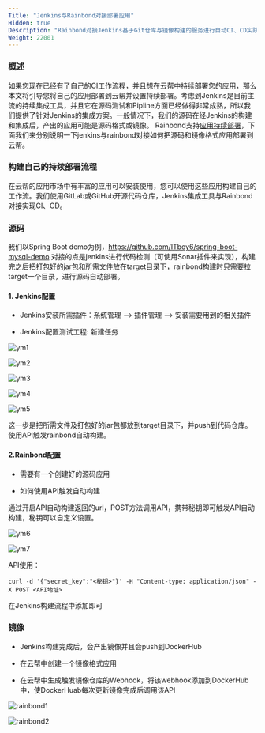 ```yaml
---
Title: "Jenkins与Rainbond对接部署应用"
Hidden: true
Description: "Rainbond对接Jenkins基于Git仓库与镜像构建的服务进行自动CI、CD实践"
Weight: 22001
---
```


### 概述

如果您现在已经有了自己的CI工作流程，并且想在云帮中持续部署您的应用，那么本文将引导您将自己的应用部署到云帮并设置持续部署。考虑到Jenkins是目前主流的持续集成工具，并且它在源码测试和Pipline方面已经做得非常成熟，所以我们提供了针对Jenkins的集成方案。一般情况下，我们的源码在经Jenkins的构建和集成后，产出的应用可能是源码格式或镜像。
Rainbond支持[应用持续部署](https://www.rainbond.com/docs/user-manual/app-service-manage/auto-deploy/)，下面我们来分别说明一下jenkins与rainbond对接如何把源码和镜像格式应用部署到云帮。

### 构建自己的持续部署流程

在云帮的应用市场中有丰富的应用可以安装使用，您可以使用这些应用构建自己的工作流。我们使用GitLab或GitHub开源代码仓库，Jenkins集成工具与Rainbond对接实现CI、CD。

### 源码

我们以Spring Boot demo为例，https://github.com/ITboy6/spring-boot-mysql-demo  对接的点是jenkins进行代码检测（可使用Sonar插件来实现），构建完之后把打包好的jar包和所需文件放在target目录下，rainbond构建时只需要拉target一个目录，进行源码自动部署。

#### 1. Jenkins配置

* Jenkins安装所需插件：系统管理 --> 插件管理 --> 安装需要用到的相关插件

* Jenkins配置测试工程: 新建任务

![ym1](https://grstatic.oss-cn-shanghai.aliyuncs.com/images/docs/5.1/advanced-scenarios/devops/JenkinsandRainbond/ym_1.png)

![ym2](https://grstatic.oss-cn-shanghai.aliyuncs.com/images/docs/5.1/advanced-scenarios/devops/JenkinsandRainbond/ym_2.png)

![ym3](https://grstatic.oss-cn-shanghai.aliyuncs.com/images/docs/5.1/advanced-scenarios/devops/JenkinsandRainbond/ym_3.png)

![ym4](https://grstatic.oss-cn-shanghai.aliyuncs.com/images/docs/5.1/advanced-scenarios/devops/JenkinsandRainbond/ym_4.png)

![ym5](https://grstatic.oss-cn-shanghai.aliyuncs.com/images/docs/5.1/advanced-scenarios/devops/JenkinsandRainbond/ym_5.png)

这一步是把所需文件及打包好的jar包都放到target目录下，并push到代码仓库。使用API触发rainbond自动构建。

#### 2.Rainbond配置

* 需要有一个创建好的源码应用

* 如何使用API触发自动构建

通过开启API自动构建返回的url，POST方法调用API，携带秘钥即可触发API自动构建，秘钥可以自定义设置。

![ym6](https://grstatic.oss-cn-shanghai.aliyuncs.com/images/docs/5.1/advanced-scenarios/devops/JenkinsandRainbond/ym_6.png)

![ym7](https://grstatic.oss-cn-shanghai.aliyuncs.com/images/docs/5.1/advanced-scenarios/devops/JenkinsandRainbond/ym_7.png)

API使用：

```
curl -d '{"secret_key":"<秘钥>"}' -H "Content-type: application/json" -X POST <API地址>
```

在Jenkins构建流程中添加即可

### 镜像

* Jenkins构建完成后，会产出镜像并且会push到DockerHub

* 在云帮中创建一个镜像格式应用

* 在云帮中生成触发镜像仓库的Webhook，将该webhook添加到DockerHub中，使DockerHuab每次更新镜像完成后调用该API

![rainbond1](https://grstatic.oss-cn-shanghai.aliyuncs.com/images/docs/5.1/advanced-scenarios/devops/JenkinsandRainbond/rainbond_1.png)

![rainbond2](https://grstatic.oss-cn-shanghai.aliyuncs.com/images/docs/5.1/advanced-scenarios/devops/JenkinsandRainbond/rainbond_2.png)
